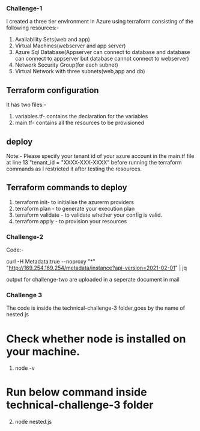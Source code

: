 ### Challenge-1 ###

I created a three tier environment in Azure using terraform consisting of the following resources:-
1. Availability Sets(web and app)
2. Virtual Machines(webserver and app server)
3. Azure Sql Database(Appserver can connect to database and database can connect to appserver but database cannot connect to webserver)
4. Network Security Group(for each subnet)
5. Virtual Network with three subnets(web,app and db)

## Terraform configuration

It has two files:-
1. variables.tf- contains the declaration for the variables
2. main.tf- contains all the resources to be provisioned
 
## deploy

Note:- Please specify your tenant id of your azure account in the main.tf file at line 13 "tenant_id = "XXXX-XXX-XXXX" before running the terraform commands as I restricted it after testing the resources.

## Terraform commands to deploy

1. terraform init- to initialise the azurerm providers
2. terraform plan - to generate your execution plan
3. terraform validate - to validate whether your config is valid.
4. terraform apply - to provision your resources

### Challenge-2 ###
Code:- 

curl -H Metadata:true --noproxy "*" "http://169.254.169.254/metadata/instance?api-version=2021-02-01" | jq

output for challenge-two are uploaded in a seperate document in mail 

### Challenge 3 ###
The code is inside the technical-challenge-3 folder,goes by the name of nested js

#  Check whether node is installed on your machine.
1. node -v

# Run below command inside technical-challenge-3 folder
2. node nested.js
